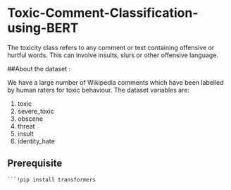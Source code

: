 # Toxic-Comment-Classification-using-BERT

The toxicity class refers to any comment or text containing offensive or hurtful words. This can involve insults, slurs or other offensive language.

##About the dataset :

We have a large number of Wikipedia comments which have been labelled by human raters for toxic behaviour. The dataset variables are:

1. toxic
2. severe_toxic
3. obscene
4. threat
5. insult
6. identity_hate

## Prerequisite
```!pip install torch
```!pip install transformers
